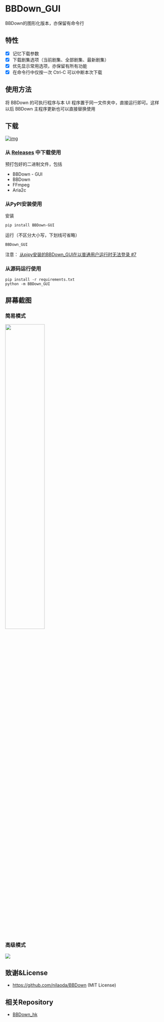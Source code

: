 # BBDown_GUI
BBDown的图形化版本，亦保留有命令行

## 特性

- [x] 记忆下载参数
- [x] 下载剧集选项（当前剧集、全部剧集、最新剧集）
- [x] 优先显示常用选项，亦保留有所有功能
- [x] 在命令行中仅按一次 Ctrl-C 可以中断本次下载

## 使用方法

将 BBDown 的可执行程序与本 UI 程序置于同一文件夹中，直接运行即可。这样以后 BBDown 主程序更新也可以直接替换使用

## 下载

[![img](https://img.shields.io/github/release/1299172402/BBDown_GUI?label=版本)](https://github.com/1299172402/BBDown_GUI/releases)

### 从 [Releases](https://github.com/1299172402/BBDown_GUI/releases) 中下载使用

预打包好的二进制文件，包括
- BBDown - GUI
- BBDown
- FFmpeg
- Aria2c

### 从PyPI安装使用

安装
```
pip install BBDown-GUI
```

运行（不区分大小写，下划线可省略）
```
BBDown_GUI
```

注意： [从pipy安装的BBDown_GUI在以普通用户运行时无法登录 #7](https://github.com/1299172402/BBDown_GUI/issues/7)

### 从源码运行使用
```
pip install -r requirements.txt
python -m BBDown_GUI
```

## 屏幕截图

### 简易模式

<img src="https://user-images.githubusercontent.com/29673994/169644975-066c4ac5-7fb1-4361-8c62-bb1e5aba4381.png" height="50%" width="50%" >

### 高级模式

<img src="https://user-images.githubusercontent.com/29673994/169645018-d4af2c4b-fdcf-4288-b19f-25f2eb778a96.png">

## 致谢&License

 - https://github.com/nilaoda/BBDown (MIT License)

## 相关Repository

 - [BBDown_hk](https://github.com/1299172402/BBDown_hk)

